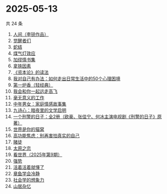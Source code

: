 # 2025-05-13

共 24 条

<!-- BEGIN WEREAD -->
<!-- 最后更新时间 2025-05-13 03:13:49 +0800 -->
1. [人间（李锐作品）](https://weread.qq.com/web/bookDetail/8bd32de0813ab9a1cg014609)
1. [觉醒者们](https://weread.qq.com/web/bookDetail/1cf32350813ab9ec1g0181ae)
1. [蛇结](https://weread.qq.com/web/bookDetail/e77328b0813ab83b6g014aea)
1. [煤气灯效应](https://weread.qq.com/web/bookDetail/1df32da0813ab9e38g0101bc)
1. [加缪情书集](https://weread.qq.com/web/bookDetail/d9e32920813ab9ec2g014f83)
1. [拿铁因素](https://weread.qq.com/web/bookDetail/a1a32200813ab9e87g014bf7)
1. [《资本论》的读法](https://weread.qq.com/web/bookDetail/00832e60813ab77a2g0108d5)
1. [我对自己有办法：如何走出日常生活中的50个心理困境](https://weread.qq.com/web/bookDetail/de032e10813ab9eb1g017f1f)
1. [第一炉香（轻经典）](https://weread.qq.com/web/bookDetail/c60326f0813ab9eb1g010755)
1. [我会和你一起远走高飞](https://weread.qq.com/web/bookDetail/bc532ac0813ab9e2cg016015)
1. [毫无意义的工作](https://weread.qq.com/web/bookDetail/f7b32c90813ab77b6g013094)
1. [中年男女：家庭情感故事集](https://weread.qq.com/web/bookDetail/c2632330813ab9d8ag0167dc)
1. [九诗心：暗夜里的文学启明](https://weread.qq.com/web/bookDetail/f7e32280813ab9eb3g015d98)
1. [一个刑警的日子：全2册（欧豪、张佳宁、何冰主演电视剧《刑警的日子》原著）](https://weread.qq.com/web/bookDetail/cff323f0720c32d7cff8986)
1. [世界是你的猫窝](https://weread.qq.com/web/bookDetail/16f32300813ab9460g01200a)
1. [高功能焦虑：别再害怕真实的自己](https://weread.qq.com/web/bookDetail/7f632dc0813ab9d9bg0190f7)
1. [赌徒](https://weread.qq.com/web/bookDetail/78032ad0813ab6a94g01394b)
1. [太原之恋](https://weread.qq.com/web/bookDetail/6ae321507199d6e66ae82be)
1. [看世界（2025年第9期）](https://weread.qq.com/web/bookDetail/ff232b20813ab9ebeg016a91)
1. [强势](https://weread.qq.com/web/bookDetail/49f32500715443a149f102f)
1. [活着活着就懂了](https://weread.qq.com/web/bookDetail/c8d326a0813ab9d26g0184a6)
1. [章鱼学会冷静](https://weread.qq.com/web/bookDetail/76d32300813ab77dfg01260c)
1. [社会学的想象力](https://weread.qq.com/web/bookDetail/29432830719204cf2944d83)
1. [山居杂忆](https://weread.qq.com/web/bookDetail/90432270813ab8a7eg018ba7)
<!-- END WEREAD -->